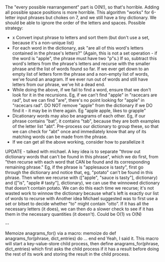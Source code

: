 The "every possible rearrangement" part is O(N!), so that's horrible. Adding
all possible space positions is more horrible. This algorithm "works" for
6-letter input phrases but chokes on 7, and we still have a tiny
dictionary. We should be able to ignore the order of the letters and spaces.
Possible strategy:

- x Convert input phrase to letters and sort them (but don't use a set,
because it's a non-unique list)
- For each word in the dictionary, ask "are all of this word's letters
contained in the phrase's letters?" (Again, this is not a set operation - if
the word is "apple", the phrase must have two "p"s.) If so, subtract this
word's letters from the phrase's letters and recurse with the smaller phrase
and the list of words found so far. If we ever get down to an empty list of
letters form the phrase  and a non-empty list of words, we've found an
anagram. If we ever run out of words and still have letters from our phrase,
we've hit a dead end.
- While doing the above, if we fail to find a word, ensure that we don't
look for it in the recursions. Eg, if we can't find "apple" in "racecars are
rad", but we can find "are", there's no point looking for "apple" in
"racecars rad". DO NOT remove "apple" from the dictionary if we DO find it -
it may be in there again. Eg "apple apple, likes to grapple"
- Dicationary words may also be anagrams of each other. Eg, if our phrase
contains "bat", it contains "tab", because they are both examples of the
letter list "abt". Pre-process our dictionary to group these, so that
we can check for "abt" once and immediately know that any of its matching
words can be made from the phrase.
- If we can get all the above working, consider how to parallelize it

UPDATE - talked with michael. A key idea is to separate "throw out
dictionary words that can't be found in this phrase", which we do first,
from "then recurse with each word that CAN be found and its
corresponding remaining phrase."
Eg, if the phrase is "applesauce is tasty", first go through the
dictionary and notice that, eg, "potato" can't be found in this phrase.
Then when we recurse with (["apple", "sauce is tasty"], dictionary) and
(["is", "apple # tasty"], dictionary), we can use the winnowed dictionary
that doesn't contain potato. We can do this each time we recurse; it's
not wasted work to winnow the dictionary because what's left is exactly
our list of words to recurse with
Another idea Michael suggested was to first use a set or bitset to
decide whether "to" might contain "otto". If it has all the necessary
letters (it does), we can then do a slower check to see if it has them
in the necessary quantities (it doesn't). Could be O(1) vs O(N)

--

Memoize anagrams_for() via a macro:
   memoize do
     def anagrams_for(phrase, dict_entries) do
       ...
     end
   end
Yeah, I said it.
This macro will start a key-value-store child process, then
define anagrams_for(phrase, dict_entries) which
first asks the child process if it has a result before doing
the rest of its work and storing the result in the child process.

